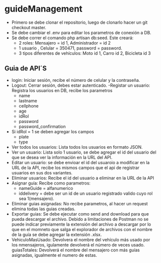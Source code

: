 # guideManagement
- Primero se debe clonar el repositorio, luego de clonarlo hacer un git checkout master.
- Se debe cambiar el .env para editar los parametros de conexión a DB.
- Se debe correr el comando php artisan db:seed. Este creará:
    - 2 roles: Mensajero = id 1, Administrador = id 2
    - 1 usuario , Celular = 350471, password = password.
    - 3 tipos diferentes de vehículos: Moto id 1, Carro id 2, Bicicleta id 3
## Guia de API´S
- login: Iniciar sesión, recibe el número de celular y la contraseña.
- Logout: Cerrar sesión, debes estar autenticado.
-Registar un usuario: Registra los usuarios en DB, recibe los parametros
    - name
    - lastname
    - cellphone
    - age
    - idRol
    - password
    - password_confirmation
- Si idRol = 1 se deben agregar los campos
    - plate
    - type
- Ver todos los usuarios: Lista todos los usuarios en formato JSON.
- Ver un usuario: Lista solo 1 usuario, se debe agregar el id del usuario del que se desea ver la información en la URL del API.
- Editar un usuario: se debe envioar el id del usuaroio a modificar en la URL de la API, recibe los mismos campos que el api de registrar usuarios en sus dos variantes.
- Eliminar usuarios: Recibe el id del usuario a eliminar en la URL de la API
- Asignar guía: Recibe como parametros:
    - nameGuide = alfanumerico
    - iddelivery = debe ser un id de un usuario registrado valido cuyo rol sea 1(mensajero).
- Eliminar guias asignadas: No recibe parametros, al hacer un request elimina todas las guias creadas.
- Exportar guias: Se debe ejecutar como send and download para que pueda descargar el archivo. Debido a limitaciones de Postman no se puede indicar previamente la extensión del archivo a descargar por lo que en el momneto que salga el explorador de archivos con el nombre de la guía se debe agregar la extensión .xlsx.
- VehiculoMasUsado: Devolvera el nombre del vehículo más usado por los nmensajeros, igulamente devolverá el número de veces usado.
guiasTotales: Devolverá el nombre del mensajero con más guías asignadas, igualmente el numero de estas.

